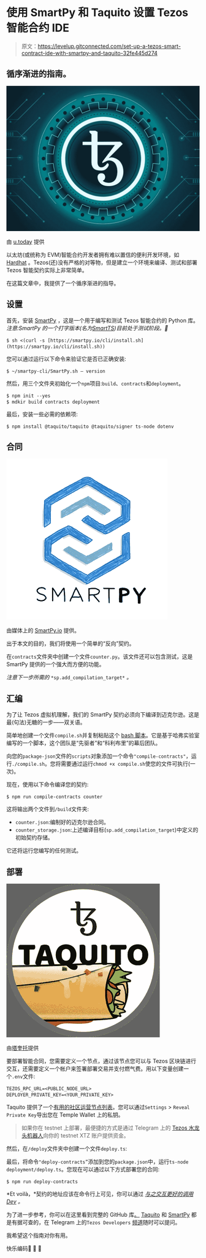 # 使用 SmartPy 和 Taquito 设置 Tezos 智能合约 IDE

> 原文：<https://levelup.gitconnected.com/set-up-a-tezos-smart-contract-ide-with-smartpy-and-taquito-32fe445d274>

## 循序渐进的指南。

![](img/2426d63ee34f4aa6daa4b5975d59f100.png)

由 [u.today](https://u.today/tezos-ecosystem-starts-six-grant-programs-invites-developers-to-build-on-tezos-xtz) 提供

以太坊(或统称为 EVM)智能合约开发者拥有难以置信的便利开发环境，如 [Hardhat](http://hardhat.org/) 。Tezos(还)没有严格的对等物，但是建立一个环境来编译、测试和部署 Tezos 智能契约实际上非常简单。

在这篇文章中，我提供了一个循序渐进的指导。

## **设置**

首先，安装 [SmartPy](https://smartpy.io/) ，这是一个用于编写和测试 Tezos 智能合约的 Python 库。*注意:SmartPy 的一个打字版本(名为*[*SmartTS*](https://smartpy.io/ts-ide)*)目前处于测试阶段。🚀*

```
$ sh <(curl -s [https://smartpy.io/cli/install.sh](https://smartpy.io/cli/install.sh))
```

您可以通过运行以下命令来验证它是否已正确安装:

```
$ ~/smartpy-cli/SmartPy.sh — version
```

然后，用三个文件夹初始化一个`npm`项目:`build`、`contracts`和`deployment`。

```
$ npm init --yes
$ mdkir build contracts deployment
```

最后，安装一些必需的依赖项:

```
$ npm install @taquito/taquito @taquito/signer ts-node dotenv
```

## **合同**

![](img/ad185a008f559aca02f19c99aa6e93c8.png)

由媒体上的 [SmartPy.io](https://smartpy-io.medium.com/) 提供。

出于本文的目的，我们将使用一个简单的“反向”契约。

在`contracts`文件夹中创建一个文件`counter.py`。该文件还可以包含测试，这是 SmartPy 提供的一个强大而方便的功能。

*注意下一步所需的* `*sp.add_compilation_target*` *。*

## 汇编

为了让 Tezos 虚拟机理解，我们的 SmartPy 契约必须向下编译到迈克尔逊。这是最(句法)无糖的一步——双关语。

简单地创建一个文件`compile.sh`并复制粘贴这个 [bash 脚本](https://gist.github.com/kalouo/b80e4761c94c7768bbc295939a0688d8?file=compile.sh)。它是基于哈弗实验室编写的一个脚本，这个团队是“先驱者”和“科利布里”的幕后团队。

向您的`package-json`文件的`scripts`对象添加一个命令`"compile-contracts"`，运行`./compile.sh`。您将需要通过运行`chmod +x compile.sh`使您的文件可执行(一次)。

现在，使用以下命令编译您的契约:

```
$ npm run compile-contracts counter 
```

这将输出两个文件到`/build`文件夹:

*   `counter.json`:编制好的迈克尔逊合同。
*   `counter_storage.json`:上述编译目标(`sp.add_compilation_target`)中定义的初始契约存储。

它还将运行您编写的任何测试。

## 部署

![](img/7bd8b6c55150ef9ae3b72e790ce845d8.png)

由[塔奎托](https://twitter.com/TezosTaquito/photo)提供

要部署智能合同，您需要定义一个节点，通过该节点您可以与 Tezos 区块链进行交互，还需要定义一个帐户来签署部署交易并支付燃气费。用以下变量创建一个`.env`文件:

```
TEZOS_RPC_URL=<PUBLIC_NODE_URL>
DEPLOYER_PRIVATE_KEY=<YOUR_PRIVATE_KEY>
```

Taquito 提供了一个[有用的社区运营节点列表](https://tezostaquito.io/docs/rpc_nodes/)。您可以通过`Settings` > `Reveal Private Key`导出您在 Temple Wallet 上的私钥。

> 如果你在 testnet 上部署，最便捷的方式是通过 Telegram 上的 [Tezos 水龙头机器人](https://t.me/tezos_faucet_bot)向你的 testnet XTZ 账户提供资金。

然后，在`/deploy`文件夹中创建一个文件`deploy.ts`:

最后，将命令`"deploy-contracts”`添加到您的`package.json`中，运行`ts-node deployment/deploy.ts`。您现在可以通过以下方式部署您的合同:

```
$ npm run deploy-contracts
```

*Et voilà，*契约的地址应该在命令行上可见，你可以通过 [*与之交互更好的调用 Dev*](https://better-call.dev/) *。*

为了进一步参考，你可以在这里看到完整的 GitHub 库[。](https://github.com/kalouo/tezos-ide) [Taquito](https://tezostaquito.io/docs/quick_start) 和 [SmartPy](https://smartpy.io/reference.html) 都是有据可查的，在 Telegram 上的`Tezos Developers` [频道](https://t.me/TezosDevelopers)随时可以提问。

我希望这个指南对你有用。

快乐编码🚀 🚀 🚀